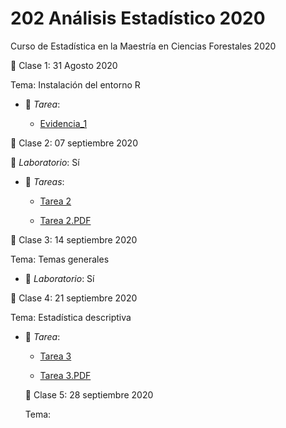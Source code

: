 # 202 Análisis Estadístico 2020
Curso de Estadística en la Maestría en Ciencias Forestales 2020

:paperclip: Clase 1: 31 Agosto 2020

Tema: Instalación del entorno R
- :file_folder: _Tarea_: 

  - [Evidencia_1](Evidencia_1_Instalacion_de_software.pdf)

:paperclip: Clase 2: 07 septiembre 2020
  
  :microscope: _Laboratorio_: Sí
  
- :file_folder: _Tareas_:
 
   - [Tarea 2]("Tarea02_CarolinaHernandezGarcia.r")
 
   - [Tarea 2.PDF](Tarea02_CarolinaHernandezGarcia.pdf) 
 
:paperclip: Clase 3:  14 septiembre 2020

Tema: Temas generales
 
 - :microscope: _Laboratorio_: Sí 


 :paperclip: Clase 4: 21 septiembre 2020
 
 Tema: Estadística descriptiva
  
- :file_folder: _Tarea_:
 
   - [Tarea 3]("Asignacion2_CarolinaHG.R")
   
   - [Tarea 3.PDF]("Asignacion2_CarolinaHG.pdf")
  
  
  :paperclip: Clase 5: 28 septiembre 2020
  
  Tema: 
